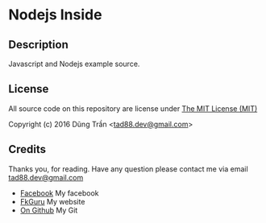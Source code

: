 # Nodejs Inside

## Description
Javascript and Nodejs example source.

## License
All source code on this repository are license under [The MIT License (MIT)](https://github.com/tad88dev/js-inside/blob/master/LICENSE)

Copyright (c) 2016 Dũng Trần <[tad88.dev@gmail.com](mailto://tad88.dev@gmail.com)>

## Credits
Thanks you, for reading. Have any question please contact me via email [tad88.dev@gmail.com](mailto://tad88.dev@gmail.com)

* [Facebook](https://www.facebook.com/tad88.dev) My facebook
* [FkGuru](https://www.fkguru.com) My website
* [On Github](https://github.com/tad88.dev) My Git
